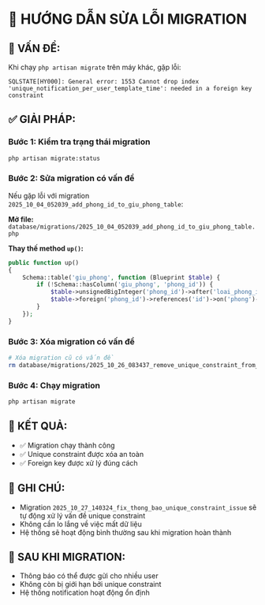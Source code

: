 # 🔧 HƯỚNG DẪN SỬA LỖI MIGRATION

## 🚨 **VẤN ĐỀ:**
Khi chạy `php artisan migrate` trên máy khác, gặp lỗi:
```
SQLSTATE[HY000]: General error: 1553 Cannot drop index 'unique_notification_per_user_template_time': needed in a foreign key constraint
```

## ✅ **GIẢI PHÁP:**

### **Bước 1: Kiểm tra trạng thái migration**
```bash
php artisan migrate:status
```

### **Bước 2: Sửa migration có vấn đề**
Nếu gặp lỗi với migration `2025_10_04_052039_add_phong_id_to_giu_phong_table`:

**Mở file:** `database/migrations/2025_10_04_052039_add_phong_id_to_giu_phong_table.php`

**Thay thế method `up()`:**
```php
public function up()
{
    Schema::table('giu_phong', function (Blueprint $table) {
        if (!Schema::hasColumn('giu_phong', 'phong_id')) {
            $table->unsignedBigInteger('phong_id')->after('loai_phong_id')->nullable();
            $table->foreign('phong_id')->references('id')->on('phong')->onDelete('cascade');
        }
    });
}
```

### **Bước 3: Xóa migration có vấn đề**
```bash
# Xóa migration cũ có vấn đề
rm database/migrations/2025_10_26_083437_remove_unique_constraint_from_thong_bao_table.php
```

### **Bước 4: Chạy migration**
```bash
php artisan migrate
```

## 🎯 **KẾT QUẢ:**
- ✅ Migration chạy thành công
- ✅ Unique constraint được xóa an toàn
- ✅ Foreign key được xử lý đúng cách

## 📝 **GHI CHÚ:**
- Migration `2025_10_27_140324_fix_thong_bao_unique_constraint_issue` sẽ tự động xử lý vấn đề unique constraint
- Không cần lo lắng về việc mất dữ liệu
- Hệ thống sẽ hoạt động bình thường sau khi migration hoàn thành

## 🚀 **SAU KHI MIGRATION:**
- Thông báo có thể được gửi cho nhiều user
- Không còn bị giới hạn bởi unique constraint
- Hệ thống notification hoạt động ổn định
